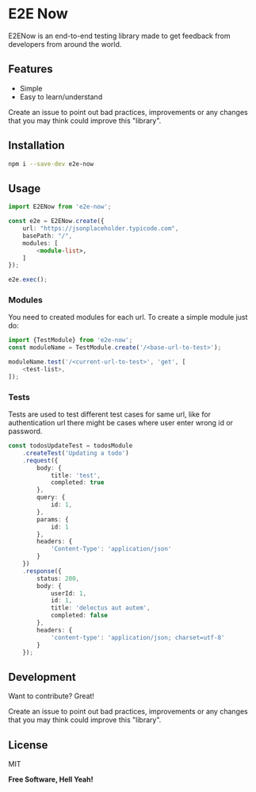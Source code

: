 # E2E Now

E2ENow is an end-to-end testing library made to get feedback from developers from around the world.

## Features

- Simple
- Easy to learn/understand

Create an issue to point out bad practices, improvements or any changes that you may think could improve this "library".


## Installation

```sh
npm i --save-dev e2e-now
```

## Usage

```typescript
import E2ENow from 'e2e-now';

const e2e = E2ENow.create({
    url: "https://jsonplaceholder.typicode.com",
    basePath: "/",
    modules: [
        <module-list>,
    ]
});

e2e.exec();
```

### Modules

You need to created modules for each url. To create a simple module just do:

``` typescript
import {TestModule} from 'e2e-now';
const moduleName = TestModule.create('/<base-url-to-test>');

moduleName.test('/<current-url-to-test>', 'get', [
    <test-list>,
]);
```

### Tests

Tests are used to test different test cases for same url, like for authentication url there might be cases where user enter wrong id or password.

``` typescript
const todosUpdateTest = todosModule
    .createTest('Updating a todo')
    .request({
        body: {
            title: 'test',
            completed: true
        },
        query: {
            id: 1,
        },
        params: {
            id: 1
        },
        headers: {
            'Content-Type': 'application/json'
        }
    })
    .response({
        status: 200,
        body: {
            userId: 1,
            id: 1,
            title: 'delectus aut autem',
            completed: false
        },
        headers: {
            'content-type': 'application/json; charset=utf-8'
        }
    });
```

## Development

Want to contribute? Great!

Create an issue to point out bad practices, improvements or any changes that you may think could improve this "library".

## License

MIT

**Free Software, Hell Yeah!**
